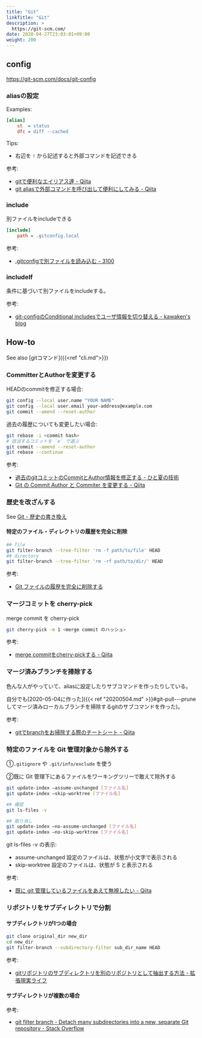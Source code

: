 ```yaml
---
title: "Git"
linkTitle: "Git"
description: >
  https://git-scm.com/
date: 2020-04-27T23:03:01+09:00
weight: 200
---
```


## config

https://git-scm.com/docs/git-config

### aliasの設定

Examples:

```INI
[alias]
    st  = status
    dfc = diff --cached
```

Tips:

- 右辺を `!` から記述すると外部コマンドを記述できる

参考:

- [gitで便利なエイリアス達 - Qiita](https://qiita.com/peccul/items/90dd469e2f72babbc106)
- [git aliasで外部コマンドを呼び出して便利にしてみる - Qiita](https://qiita.com/akirashi/items/2b5cf0f32777aaaf6287)

### include

別ファイルをincludeできる

```INI
[include]
    path = .gitconfig.local
```

参考:

- [.gitconfigで別ファイルを読み込む - 3100](https://z3100.hatenadiary.org/entry/20120505/1336203155)

### includeIf

条件に基づいて別ファイルをincludeする。

参考:

- [git-configのConditional includesでユーザ情報を切り替える - kawaken's blog](http://kawaken.hateblo.jp/entry/2017/08/05/235904)

## How-to

See also [gitコマンド]({{<ref "cli.md">}})

### CommitterとAuthorを変更する

HEADのcommitを修正する場合:

```sh
git config --local user.name "YOUR NAME"
git config --local user.email your-address@example.com
git commit --amend --reset-author
```

過去の履歴についても変更したい場合:

```sh
git rebase -i <commit hash>
# 該当するコミットを `e` で選ぶ
git commit --amend --reset-author 
git rebase --continue
```

参考:

- [過去のgitコミットのCommitとAuthor情報を修正する - ひと夏の技術](https://tech-1natsu.hatenablog.com/entry/2018/10/19/021855)
- [Git の Commit Author と Commiter を変更する - Qiita](https://qiita.com/sea_mountain/items/d70216a5bc16a88ed932)

### 歴史を改ざんする

See [Git - 歴史の書き換え](https://git-scm.com/book/ja/v2/Git-%E3%81%AE%E3%81%95%E3%81%BE%E3%81%96%E3%81%BE%E3%81%AA%E3%83%84%E3%83%BC%E3%83%AB-%E6%AD%B4%E5%8F%B2%E3%81%AE%E6%9B%B8%E3%81%8D%E6%8F%9B%E3%81%88)

#### 特定のファイル・ディレクトリの履歴を完全に削除

```bash
## file
git filter-branch --tree-filter 'rm -f path/to/file' HEAD
## directory
git filter-branch --tree-filter 'rm -rf path/to/dir/' HEAD
```

参考:

- [Git ファイルの履歴を完全に削除する](https://gist.github.com/ktx2207/3167fa69531bdd6b44f1)


### マージコミットを cherry-pick

merge commit を cherry-pick

```bash
git cherry-pick -m 1 <merge commit のハッシュ>
```

参考:

- [merge commitをcherry-pickする - Qiita](http://qiita.com/takc923/items/8e2d87d692f840b14464 "merge commitをcherry-pickする - Qiita")

### マージ済みブランチを掃除する

色んな人がやっていて、aliasに設定したりサブコマンドを作ったりしている。

自分でも[2020-05-04に作った]({{< ref "20200504.md" >}}#git-pull---pruneしてマージ済みローカルブランチを掃除するgitのサブコマンドを作った)。

参考:

- [gitでbranchをお掃除する際のチートシート - Qiita](https://qiita.com/kenshiroh/items/44dcf4b094e841bb42a2)

### 特定のファイルを Git 管理対象から除外する

①`.gitignore` や `.git/info/exclude` を使う

②既に Git 管理下にあるファイルをワーキングツリーで敢えて除外する

```bash
git update-index —assume-unchanged [ファイル名]
git update-index —skip-worktree [ファイル名]

## 確認
git ls-files -v

## 取り消し
git update-index —no-assume-unchanged [ファイル名]
git update-index —no-skip-worktree [ファイル名]
```

git ls-files -v の表示:

- assume-unchanged 設定のファイルは、状態が小文字で表示される
- skip-worktree 設定のファイルは、状態が S と表示される

参考:

- [既に git 管理しているファイルをあえて無視したい - Qiita](http://qiita.com/usamik26/items/56d0d3ba7a1300625f92)


### リポジトリをサブディレクトリで分割

#### サブディレクトリが1つの場合

```sh
git clone original_dir new_dir
cd new_dir
git filter-branch --subdirectory-filter sub_dir_name HEAD
```

参考:

- [gitリポジトリのサブディレクトリを別のリポジトリとして抽出する方法 - 拡張現実ライフ](https://akio0911.net/archives/3421)

#### サブディレクトリが複数の場合

参考:

- [git filter branch \- Detach many subdirectories into a new, separate Git repository \- Stack Overflow](https://stackoverflow.com/questions/2982055/detach-many-subdirectories-into-a-new-separate-git-repository)
